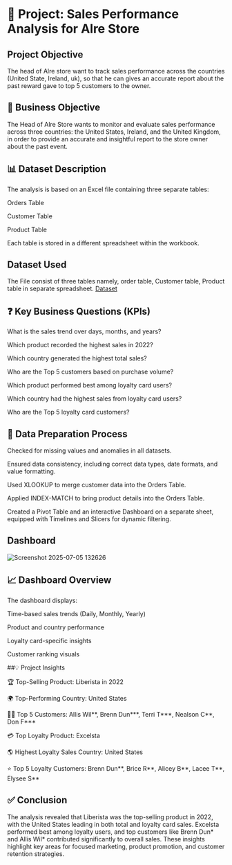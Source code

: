 

# 🛒 Project: Sales Performance Analysis for Alre Store


## Project Objective
The head of Alre store want to track sales performance across the countries (United State, Ireland, uk), so that he can gives an accurate report about the past reward gave to top 5 customers to the owner.

## 📌 Business Objective


The Head of Alre Store wants to monitor and evaluate sales performance across three countries: the United States, Ireland, and the United Kingdom, in order to provide an accurate and insightful report to the store owner about the past event.


## 📊 Dataset Description

The analysis is based on an Excel file containing three separate tables:

Orders Table

Customer Table

Product Table

Each table is stored in a different spreadsheet within the workbook.

## Dataset Used

The File consist of three tables namely, order table, Customer table, Product table in separate spreadsheet.
<a href="https://github.com/Adenote/Alre-sales-dashboard/blob/main/AlreOrdersData.xlsx"> Dataset</a>

## ❓ Key Business Questions (KPIs)

What is the sales trend over days, months, and years?

Which product recorded the highest sales in 2022?

Which country generated the highest total sales?

Who are the Top 5 customers based on purchase volume?

Which product performed best among loyalty card users?

Which country had the highest sales from loyalty card users?

Who are the Top 5 loyalty card customers?


## 🧰 Data Preparation Process

Checked for missing values and anomalies in all datasets.

Ensured data consistency, including correct data types, date formats, and value formatting.

Used XLOOKUP to merge customer data into the Orders Table.

Applied INDEX-MATCH to bring product details into the Orders Table.

Created a Pivot Table and an interactive Dashboard on a separate sheet, equipped with Timelines and Slicers for dynamic filtering.


## Dashboard
![Screenshot 2025-07-05 132626](https://github.com/user-attachments/assets/f9f9e245-b899-4f81-a77a-54e41b7fc86b)

 
## 📈 Dashboard Overview

The dashboard displays:

Time-based sales trends (Daily, Monthly, Yearly)

Product and country performance

Loyalty card-specific insights

Customer ranking visuals

##💡 Project Insights

🏆 Top-Selling Product: Liberista in 2022

🌍 Top-Performing Country: United States

🧑‍💼 Top 5 Customers: Allis Wil**, Brenn Dun***, Terri T***, Nealson C**, Don F***

💳 Top Loyalty Product: Excelsta

🌎 Highest Loyalty Sales Country: United States

⭐ Top 5 Loyalty Customers: Brenn Dun**, Brice R**, Alicey B**, Lacee T**, Elysee S**

## ✅ Conclusion

The analysis revealed that Liberista was the top-selling product in 2022, with the United States leading in both total and loyalty card sales. Excelsta performed best among loyalty users, and top customers like Brenn Dun* and Allis Wil* contributed significantly to overall sales. These insights highlight key areas for focused marketing, product promotion, and customer retention strategies.


